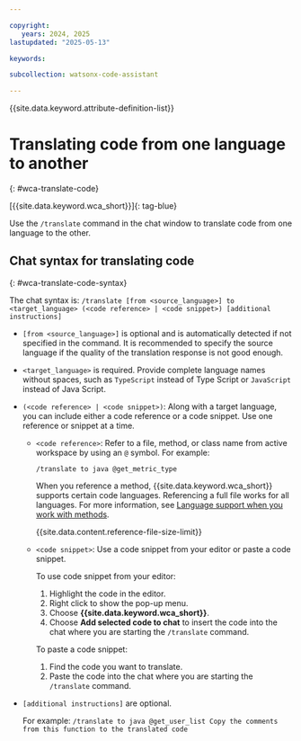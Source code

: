 ```yaml
---

copyright:
   years: 2024, 2025
lastupdated: "2025-05-13"

keywords:

subcollection: watsonx-code-assistant

---
```


{{site.data.keyword.attribute-definition-list}}

# Translating code from one language to another
{: #wca-translate-code}

[{{site.data.keyword.wca_short}}]{: tag-blue}

Use the `/translate` command in the chat window to translate code from one language to the other.

## Chat syntax for translating code
{: #wca-translate-code-syntax}

The chat syntax is:
`/translate [from <source_language>] to <target_language> (<code reference> | <code snippet>) [additional instructions]`

- `[from <source_language>]` is optional and is automatically detected if not specified in the command. It is recommended to specify the source language if the quality of the translation response is not good enough.

- `<target_language>` is required. Provide complete language names without spaces, such as `TypeScript` instead of Type Script or `JavaScript` instead of Java Script.

- `(<code reference> | <code snippet>)`: Along with a target language, you can include either a code reference or a code snippet. Use one reference or snippet at a time.

   - `<code reference>`: Refer to a file, method, or class name from active workspace by using an `@` symbol. For example:

      ```text
      /translate to java @get_metric_type
      ```

      When you reference a method, {{site.data.keyword.wca_short}} supports certain code languages. Referencing a full file works for all languages. For more information, see [Language support when you work with methods](/docs/watsonx-code-assistant?topic=watsonx-code-assistant-wca-reference-methods-language).

      {{site.data.content.reference-file-size-limit}}

   - `<code snippet>`: Use a code snippet from your editor or paste a code snippet.
      
      To use code snippet from your editor:
      1. Highlight the code in the editor.
      1. Right click to show the pop-up menu.
      1. Choose **{{site.data.keyword.wca_short}}**.
      1. Choose **Add selected code to chat** to insert the code into the chat where you are starting the `/translate` command.

      To paste a code snippet:
      1. Find the code you want to translate.
      1. Paste the code into the chat where you are starting the `/translate` command.

- `[additional instructions]` are optional. 

   For example: `/translate to java @get_user_list Copy the comments from this function to the translated code`
